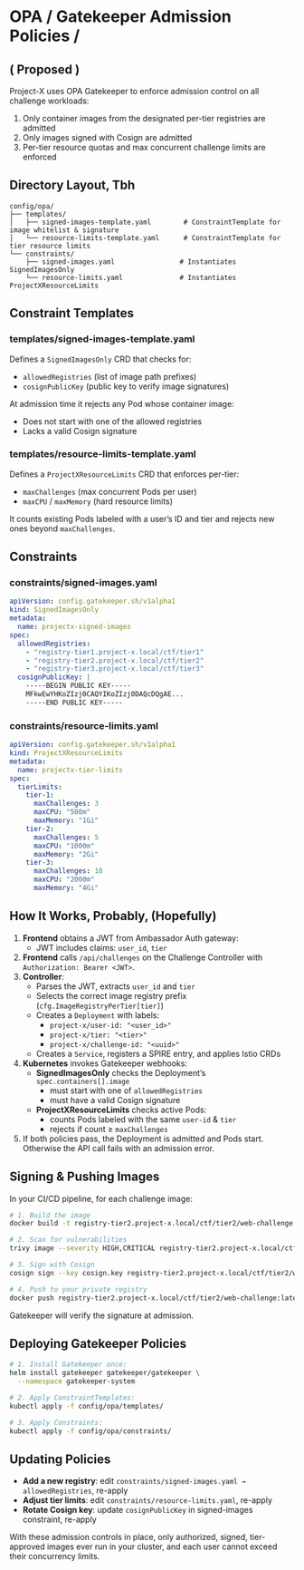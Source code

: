 # OPA / Gatekeeper Admission Policies / 
 
 ## ( Proposed )

Project-X uses OPA Gatekeeper to enforce admission control on all challenge workloads:

1. Only container images from the designated per-tier registries are admitted  
2. Only images signed with Cosign are admitted  
3. Per-tier resource quotas and max concurrent challenge limits are enforced  

## Directory Layout, Tbh
```
config/opa/
├── templates/
│   ├── signed-images-template.yaml        # ConstraintTemplate for image whitelist & signature
│   └── resource-limits-template.yaml      # ConstraintTemplate for tier resource limits
└── constraints/
    ├── signed-images.yaml                # Instantiates SignedImagesOnly
    └── resource-limits.yaml              # Instantiates ProjectXResourceLimits
```

##
##


## Constraint Templates

### templates/signed-images-template.yaml

Defines a `SignedImagesOnly` CRD that checks for:

- `allowedRegistries` (list of image path prefixes)  
- `cosignPublicKey` (public key to verify image signatures)  

At admission time it rejects any Pod whose container image:

- Does not start with one of the allowed registries  
- Lacks a valid Cosign signature  

### templates/resource-limits-template.yaml

Defines a `ProjectXResourceLimits` CRD that enforces per-tier:

- `maxChallenges` (max concurrent Pods per user)  
- `maxCPU` / `maxMemory` (hard resource limits)  

It counts existing Pods labeled with a user’s ID and tier and rejects new ones beyond `maxChallenges`.

## Constraints

### constraints/signed-images.yaml

```yaml
apiVersion: config.gatekeeper.sh/v1alpha1
kind: SignedImagesOnly
metadata:
  name: projectx-signed-images
spec:
  allowedRegistries:
    - "registry-tier1.project-x.local/ctf/tier1"
    - "registry-tier2.project-x.local/ctf/tier2"
    - "registry-tier3.project-x.local/ctf/tier3"
  cosignPublicKey: |
    -----BEGIN PUBLIC KEY-----
    MFkwEwYHKoZIzj0CAQYIKoZIzj0DAQcDQgAE...
    -----END PUBLIC KEY-----
```

### constraints/resource-limits.yaml

```yaml
apiVersion: config.gatekeeper.sh/v1alpha1
kind: ProjectXResourceLimits
metadata:
  name: projectx-tier-limits
spec:
  tierLimits:
    tier-1:
      maxChallenges: 3
      maxCPU: "500m"
      maxMemory: "1Gi"
    tier-2:
      maxChallenges: 5
      maxCPU: "1000m"
      maxMemory: "2Gi"
    tier-3:
      maxChallenges: 10
      maxCPU: "2000m"
      maxMemory: "4Gi"
```

## How It Works, Probably, (Hopefully)

1. **Frontend** obtains a JWT from Ambassador Auth gateway:
   - JWT includes claims: `user_id`, `tier`
2. **Frontend** calls `/api/challenges` on the Challenge Controller with  
   `Authorization: Bearer <JWT>`.
3. **Controller**:
   - Parses the JWT, extracts `user_id` and `tier`
   - Selects the correct image registry prefix (`cfg.ImageRegistryPerTier[tier]`)
   - Creates a `Deployment` with labels:
     - `project-x/user-id: "<user_id>"`
     - `project-x/tier: "<tier>"`
     - `project-x/challenge-id: "<uuid>"`
   - Creates a `Service`, registers a SPIRE entry, and applies Istio CRDs
4. **Kubernetes** invokes Gatekeeper webhooks:
   - **SignedImagesOnly** checks the Deployment’s `spec.containers[].image`
     - must start with one of `allowedRegistries`
     - must have a valid Cosign signature
   - **ProjectXResourceLimits** checks active Pods:
     - counts Pods labeled with the same `user-id` & `tier`
     - rejects if count ≥ `maxChallenges`
5. If both policies pass, the Deployment is admitted and Pods start.  
   Otherwise the API call fails with an admission error.

## Signing & Pushing Images

In your CI/CD pipeline, for each challenge image:

```bash
# 1. Build the image
docker build -t registry-tier2.project-x.local/ctf/tier2/web-challenge:latest .

# 2. Scan for vulnerabilities
trivy image --severity HIGH,CRITICAL registry-tier2.project-x.local/ctf/tier2/web-challenge:latest

# 3. Sign with Cosign
cosign sign --key cosign.key registry-tier2.project-x.local/ctf/tier2/web-challenge:latest

# 4. Push to your private registry
docker push registry-tier2.project-x.local/ctf/tier2/web-challenge:latest
```

Gatekeeper will verify the signature at admission.

## Deploying Gatekeeper Policies

```bash
# 1. Install Gatekeeper once:
helm install gatekeeper gatekeeper/gatekeeper \
  --namespace gatekeeper-system

# 2. Apply ConstraintTemplates:
kubectl apply -f config/opa/templates/

# 3. Apply Constraints:
kubectl apply -f config/opa/constraints/
```

## Updating Policies

- **Add a new registry**: edit `constraints/signed-images.yaml → allowedRegistries`, re-apply  
- **Adjust tier limits**: edit `constraints/resource-limits.yaml`, re-apply  
- **Rotate Cosign key**: update `cosignPublicKey` in signed-images constraint, re-apply  

With these admission controls in place, only authorized, signed, tier-approved images ever run in your cluster, and each user cannot exceed their concurrency limits.
